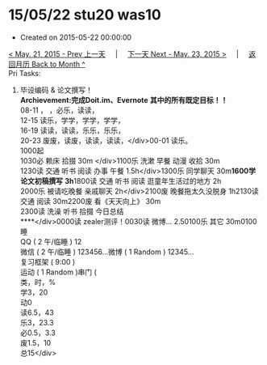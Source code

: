 # 15/05/22 stu20 was10

* Created on 2015-05-22 00:00:00

[&lt; May. 21, 2015 - Prev 上一天](d21.md)     \|     [下一天 Next - May. 23, 2015 &gt;](d23.md)     \|     [返回月历 Back to Month ^](index.md)   
Pri Tasks:  
1. 毕设编码 & 论文撰写！  
**Archievement:完成Doit.im、Evernote** **其中的所有既定目标！！**  
08-11 ， ，必乐，读读，  
12-15 读乐，学学，学学，学学，  
16-19 读读，读读，乐乐，乐乐，  
20-23 废废，读废，读读，读读，&lt;/div&gt;00-01 读乐。  
1000起  
1030必 赖床 拾掇 30m &lt;/div&gt;1100乐 洗漱 早餐 动漫 收拾 30m  
1230读 交通 听书 阅读 办事 午餐 1.5h&lt;/div&gt;1300乐 同学聊天 30m**1600学** **论文初稿撰写** **3h**1800读 交通 听书 阅读 逛童年生活过的地方 2h  
2000乐 被请吃晚餐 亲戚聊天 2h&lt;/div&gt;2100废 晚餐拖太久没脱身 1h2130读 交通 阅读 30m2200废 看《天天向上》 30m  
2300读 洗澡 听书 拾掇 今日总结  
****&lt;/div&gt;0000读 zealer测评！0030读 微博… 2.50100乐 其它 30m0100睡  
QQ \( 2 午/临睡 \) 12  
微信 \( 2 午/临睡 \) 123456…微博 \( 1 Random \) 12345…  
复习框架 \( 9:00 \)  
运动 \( 1 Random \)串门 \(  
类，时，%  
学3，20  
动0  
读6.5，43  
乐3，23.3  
必0.5，3.3  
废1.5，10  
总15&lt;/div&gt;

